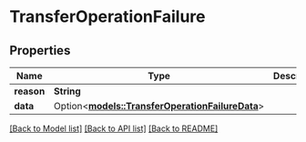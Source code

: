 # TransferOperationFailure

## Properties

Name | Type | Description | Notes
------------ | ------------- | ------------- | -------------
**reason** | **String** |  | 
**data** | Option<[**models::TransferOperationFailureData**](TransferOperationFailure_data.md)> |  | [optional]

[[Back to Model list]](../README.md#documentation-for-models) [[Back to API list]](../README.md#documentation-for-api-endpoints) [[Back to README]](../README.md)


